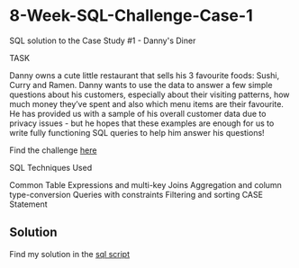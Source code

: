 # 8-Week-SQL-Challenge-Case-1

SQL solution to the Case Study #1 - Danny's Diner

TASK

Danny owns a cute little restaurant that sells his 3 favourite foods: Sushi, Curry and Ramen. Danny wants to use the data to answer a few simple questions about his customers, especially about their visiting patterns, how much money they’ve spent and also which menu items are their favourite. He has provided us with a sample of his overall customer data due to privacy issues - but he hopes that these examples are enough for us to write fully functioning SQL queries to help him answer his questions!

Find the challenge [here](https://8weeksqlchallenge.com/case-study-1/)

SQL Techniques Used

Common Table Expressions and multi-key Joins
Aggregation and column type-conversion
Queries with constraints
Filtering and sorting
CASE Statement

## Solution
Find my solution in the [sql script]((https://github.com/Jiyajiya21/8-Week-SQL-Challenge-/blob/main/SQL-SCRIPT%20copy.sql))
